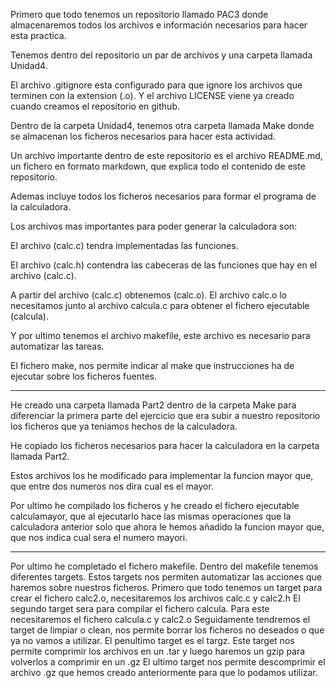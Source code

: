 Primero que todo tenemos un repositorio llamado PAC3 donde almacenaremos todos los archivos e información necesarios para hacer esta practica.

Tenemos dentro del repositorio un par de archivos y una carpeta llamada Unidad4.

El archivo .gitignore esta configurado para que ignore los archivos que terminen con la extension (.o).
Y el archivo LICENSE viene ya creado cuando creamos el repositorio en github.

Dentro de la carpeta Unidad4, tenemos otra carpeta llamada Make donde se almacenan los ficheros necesarios para hacer esta actividad.

Un archivo importante dentro de este repositorio es el archivo README.md, un fichero en formato markdown, que explica todo el contenido de este repositorio.

Ademas incluye todos los ficheros necesarios para formar el programa de la calculadora.

Los archivos mas importantes para poder generar la calculadora son:

El archivo (calc.c) tendra implementadas las funciones.

El archivo (calc.h) contendra las cabeceras de las funciones que hay en el archivo (calc.c).

A partir del archivo (calc.c) obtenemos (calc.o).
El archivo calc.o lo necesitamos junto al archivo calcula.c para obtener el fichero ejecutable (calcula).

Y por ultimo tenemos el archivo makefile, este archivo es necesario para automatizar las tareas.

El fichero make, nos permite indicar al make que instrucciones ha de ejecutar sobre los ficheros fuentes.

-------------------------------------------------------------------------------

He creado una carpeta llamada Part2 dentro de la carpeta Make para diferenciar la primera parte del ejercicio que era subir a nuestro repositorio los ficheros que ya teniamos hechos de la calculadora.

He copiado los ficheros necesarios para hacer la calculadora en la carpeta llamada Part2.

Estos archivos los he modificado para implementar la funcion mayor que, que entre dos numeros nos dira cual es el mayor.

Por ultimo he compilado los ficheros y he creado el fichero ejecutable calculamayor, que al ejecutarlo hace las mismas operaciones que la calculadora anterior solo que ahora le hemos añadido la funcion mayor que, que nos indica cual sera el numero mayori.

--------------------------------------------------------------------------------

Por ultimo he completado el fichero makefile.
Dentro del makefile tenemos diferentes targets.
Estos targets nos permiten automatizar las acciones que haremos sobre nuestros ficheros.
Primero que todo tenemos un target para crear el fichero calc2.o, necesitaremos los archivos calc.c y calc2.h
El segundo target sera para compilar el fichero calcula. Para este necesitaremos el fichero calcula.c y calc2.o
Seguidamente tendremos el target de limpiar o clean, nos permite borrar los ficheros no deseados o que ya no vamos a utilizar.
El penultimo target es el targz. Este target nos permite comprimir los archivos en un .tar y luego haremos un gzip para volverlos a comprimir en un .gz
El ultimo target nos permite descomprimir el archivo .gz que hemos creado anteriormente para que lo podamos utilizar.
